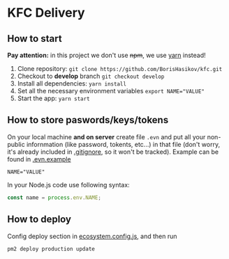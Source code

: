 # KFC Delivery

## How to start

**Pay attention:** in this project we don't use ~~npm~~, we use [yarn](https://yarnpkg.com) instead!

1. Clone repository: `git clone https://github.com/BorisHasikov/kfc.git`
1. Checkout to **develop** branch `git checkout develop`
1. Install all dependencies: `yarn install`
1. Set all the necessary environment variables `export NAME="VALUE"`
1. Start the app: `yarn start`

## How to store paswords/keys/tokens

On your local machine **and on server** create file `.evn` and put all your non-public infornmation (like password, tokents, etc...) in that file (don't worry, it's already included in [.gitignore](./.gitignore), so it won't be tracked). Example can be found in [.evn.example](./.evn.example)

```
NAME="VALUE"
```

In your Node.js code use following syntax:

```js
const name = process.env.NAME;
```

## How to deploy

Config deploy section in [ecosystem.config.js](./ecosystem.config.js), and then run

```sh
pm2 deploy production update
```
